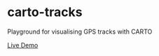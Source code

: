 # carto-tracks
Playground for visualising GPS tracks with CARTO

[Live Demo](https://alrocar.github.io/carto-tracks)

